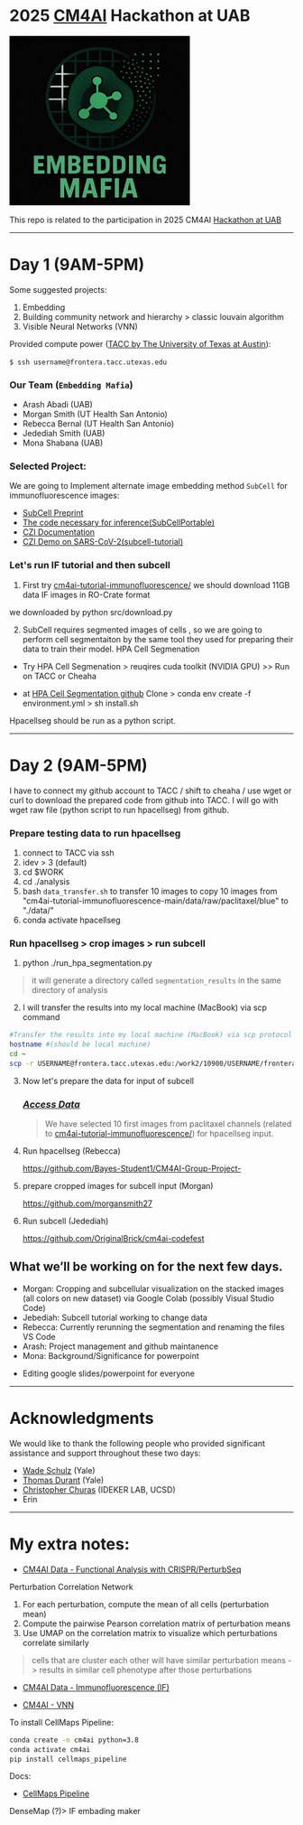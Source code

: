 # 2025 [CM4AI](https://cm4ai.org/) Hackathon at UAB

<img src="./logo.png" width="320" height="300" alt="Logo">

This repo is related to the participation in 2025 CM4AI [Hackathon at UAB](https://www.uab.edu/medicine/informatics/news-events/events/cm4ai-codefest-at-uab)

---
# Day 1 (9AM-5PM)

Some suggested projects:
1. Embedding
2. Building community network and hierarchy > classic louvain algorithm 
3. Visible Neural Networks (VNN)

Provided compute power ([TACC by The University of Texas at Austin](https://accounts.tacc.utexas.edu/)):

`$ ssh username@frontera.tacc.utexas.edu`

### Our Team (`Embedding Mafia`)
- Arash Abadi (UAB)
- Morgan Smith (UT Health San Antonio)
- Rebecca Bernal (UT Health San Antonio)
- Jedediah Smith (UAB)
- Mona Shabana (UAB)

### Selected Project: 
We are going to Implement alternate image embedding method `SubCell` for immunofluorescence images:
- [SubCell Preprint](https://www.biorxiv.org/content/10.1101/2024.12.06.627299v1)
- [The code necessary for inference(SubCellPortable)](https://github.com/czi-ai/SubCellPortable)
- [CZI Documentation](https://virtualcellmodels.cziscience.com/model/subcell)
- [CZI Demo on SARS-CoV-2(subcell-tutorial)](https://virtualcellmodels.cziscience.com/tutorial/subcell-tutorial)

### Let's run IF tutorial and then subcell

1. First try [cm4ai-tutorial-immunofluorescence/](https://github.com/CM4AI/cm4ai-tutorial-immunofluorescence/])
we should download 11GB data IF images in RO-Crate format

we downloaded by python src/download.py

2. SubCell requires segmented images of cells , so we are going to perform cell segmentaiton by the same tool they used for preparing their data to train their model. HPA Cell Segmenation

- Try HPA Cell Segmenation > reuqires cuda toolkit (NVIDIA GPU) >> Run on TACC or Cheaha

- at [HPA Cell Segmentation github](https://github.com/CellProfiling/HPA-Cell-Segmentation)
 Clone > conda env create -f environment.yml > sh install.sh

Hpacellseg should be run as a python script.

---
# Day 2 (9AM-5PM)

I have to connect my github account to TACC / shift to cheaha / use wget or curl to download the prepared code from github into TACC.
I will go with wget raw file (python script to run hpacellseg) from github.

### Prepare testing data to run hpacellseg
1. connect to TACC via ssh
2. idev > 3 (default)
3. cd $WORK
4. cd ./analysis
5. bash `data_transfer.sh` to transfer 10 images to copy 10 images from "cm4ai-tutorial-immunofluorescence-main/data/raw/paclitaxel/blue" to "./data/"
6. conda activate hpacellseg

### Run hpacellseg > crop images > run subcell
1. python ./run_hpa_segmentation.py
> it will generate a directory called `segmentation_results` in the same directory of analysis 

2. I will transfer the results into my local machine (MacBook) via scp command

```bash
#Transfer the results into my local machine (MacBook) via scp protocol
hostname #(should be local machine)
cd ~
scp -r USERNAME@frontera.tacc.utexas.edu:/work2/10900/USERNAME/frontera/analysis/segmentation_results ~/tacc  # tacc is a testing directory in my local machine

```

3. Now let's prepare the data for input of subcell

    ### ***[Access Data](https://github.com/arashabadi/cm4ai_codefest2025/tree/main/data)***

    > We have selected 10 first images from paclitaxel channels (related to [cm4ai-tutorial-immunofluorescence/](https://github.com/CM4AI/cm4ai-tutorial-immunofluorescence/)) for hpacellseg input.


4. Run hpacellseg (Rebecca)

    https://github.com/Bayes-Student1/CM4AI-Group-Project-

5. prepare cropped images for subcell input (Morgan)

    https://github.com/morgansmith27

6. Run subcell (Jedediah)

   https://github.com/OriginalBrick/cm4ai-codefest


## What we’ll be working on for the next few days.
- Morgan: Cropping and subcellular visualization on the stacked images (all colors on new dataset) via Google Colab (possibly Visual Studio Code)
- Jebediah: Subcell tutorial working to change data
- Rebecca: Currently rerunning the segmentation and renaming the files
VS Code
- Arash: Project management and github maintanence
- Mona: Background/Significance for powerpoint
* Editing google slides/powerpoint for everyone

---
# Acknowledgments

We would like to thank the following people who provided significant assistance and support throughout these two days:

- [Wade Schulz](https://medicine.yale.edu/profile/wade-schulz/) (Yale)
- [Thomas Durant](https://medicine.yale.edu/profile/thomas-durant/) (Yale)
- [Christopher Churas](https://idekerlab.ucsd.edu/lab-members/) (IDEKER LAB, UCSD)
- Erin

---
# My extra notes:
- [CM4AI Data - Functional Analysis with CRISPR/PerturbSeq](https://www.youtube.com/watch?v=7RaOyiLi2cQ)

Perturbation Correlation Network

1. For each perturbation, compute the mean of all cells (perturbation mean)
2. Compute the pairwise Pearson correlation matrix of perturbation means
3. Use UMAP on the correlation matrix to visualize which perturbations correlate similarly

> cells that are cluster each other will have similar perturbation means -> results in similar cell phenotype after those perturbations

- [CM4AI Data - Immunofluorescence (IF)](https://www.youtube.com/watch?v=Ys5rFvMMtE4)

- [CM4AI - VNN](https://cellmaps-vnn.readthedocs.io/en/latest/)


To install CellMaps Pipeline:

```bash
conda create -n cm4ai python=3.8
conda activate cm4ai
pip install cellmaps_pipeline
```

Docs:
- [CellMaps Pipeline](https://cellmaps-pipeline.readthedocs.io/en/latest/)

DenseMap (?)> IF embading maker
